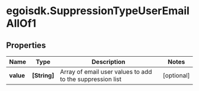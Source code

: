 # egoisdk.SuppressionTypeUserEmailAllOf1

## Properties

Name | Type | Description | Notes
------------ | ------------- | ------------- | -------------
**value** | **[String]** | Array of email user values to add to the suppression list | [optional] 


